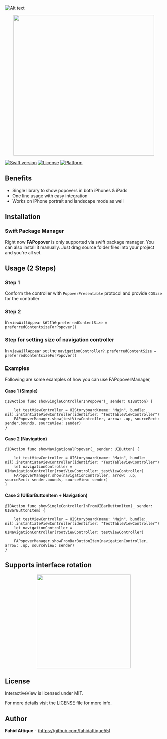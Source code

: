 ![Alt text](https://i.imgur.com/v12tbAh.png "FAPopover-Image")


<p align="center">
    <a href="http://i.imgur.com/ZN13eaf.gif">
        <img src="https://i.imgur.com/fpOPTbO.gif" height="450">
    </a>
</p>



[![Swift version](https://img.shields.io/badge/swift-5.0-orange.svg?style=flat.svg)](https://img.shields.io/badge/swift-5.0-orange.svg?style=flat.svg)
[![License](https://img.shields.io/badge/License-MIT-brightgreen.svg?style=flat.svg)](https://img.shields.io/badge/License-MIT-brightgreen.svg?style=flat.svg)
[![Platform](https://img.shields.io/cocoapods/p/FAPanels.svg?style=flat)](http://cocoapods.org/pods/FAPanels)





## Benefits

- Single library to show popovers in both iPhones & iPads
- One line usage with easy integration
- Works on iPhone portrait and landscape mode as well




## Installation

### Swift Package Manager

Right now **FAPopover** is only supported via swift package manager. You can also install it manually. Just drag source folder files into your project and you're all set.





## Usage (2 Steps)

### Step 1

Conform the controller with `PopoverPresentable` protocol and provide `CGSize` for the controller

### Step 2

In `viewWillAppear` set the `preferredContentSize = preferredContentsizeForPopover()`

### Step for setting size of navigation controller

In `viewWillAppear` set the `navigationController?.preferredContentSize = preferredContentsizeForPopover()`


### Examples

Following are some examples of how you can use FAPopoverManager,

#### Case 1 (Simple)

```
@IBAction func showSingleControllerInPopover(_ sender: UIButton) {
    
    let testViewController = UIStoryboard(name: "Main", bundle: nil).instantiateViewController(identifier: "TestTableViewController")
    FAPopoverManager.show(testViewController, arrow: .up, sourceRect: sender.bounds, sourceView: sender)
}
```

#### Case 2 (Navigation)

```
@IBAction func showNavigationalPopover(_ sender: UIButton) {
    
    let testViewController = UIStoryboard(name: "Main", bundle: nil).instantiateViewController(identifier: "TestTableViewController")
    let navigationController = UINavigationController(rootViewController: testViewController)
    FAPopoverManager.show(navigationController, arrow: .up, sourceRect: sender.bounds, sourceView: sender)
}
```

#### Case 3 (UIBarButtonItem + Navigation)

```
@IBAction func showSingleControllerInFromUIBarButtonItem(_ sender: UIBarButtonItem) {
    
    let testViewController = UIStoryboard(name: "Main", bundle: nil).instantiateViewController(identifier: "TestTableViewController")
    let navigationController = UINavigationController(rootViewController: testViewController)

    FAPopoverManager.showFromBarButtonItem(navigationController, arrow: .up, sourceView: sender)
}
```


## Supports interface rotation

<p align="center">
    <a href="http://i.imgur.com/4dpN8d7.gif">
        <img src="https://i.imgur.com/RK8frD8.gif" height="300">
    </a>
</p>


## License

InteractiveView is licensed under MIT.

For more details visit the [LICENSE](https://github.com/fahidattique55/FAPopover/blob/master/LICENSE.txt) file for more info.


## Author

**Fahid Attique** - (https://github.com/fahidattique55)

